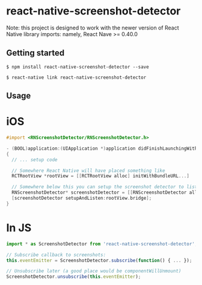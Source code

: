 
# react-native-screenshot-detector

Note: this project is designed to work with the newer version of React Native library imports: namely, React Nave >= 0.40.0

## Getting started

`$ npm install react-native-screenshot-detector --save`

`$ react-native link react-native-screenshot-detector`


## Usage

# iOS
```objectivec
#import <RNScreenshotDetector/RNScreenshotDetector.h>

- (BOOL)application:(UIApplication *)application didFinishLaunchingWithOptions:(NSDictionary *)launchOptions
{
  // ... setup code

  // Somewhere React Native will have placed something like
  RCTRootView *rootView = [[RCTRootView alloc] initWithBundleURL...]

  // Somewhere below this you can setup the screenshot detector to listen for events
  RNScreenshotDetector* screenshotDetector = [[RNScreenshotDetector alloc] init];
  [screenshotDetector setupAndListen:rootView.bridge];
}
```

# In JS
```javascript
import * as ScreenshotDetector from 'react-native-screenshot-detector';

// Subscribe callback to screenshots:
this.eventEmitter = ScreenshotDetector.subscribe(function() { ... });

// Unsubscribe later (a good place would be componentWillUnmount)
ScreenshotDetector.unsubscribe(this.eventEmitter);
```
  